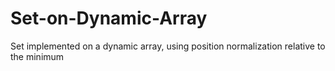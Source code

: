 # Set-on-Dynamic-Array
Set implemented on a dynamic array, using position normalization relative to the minimum
